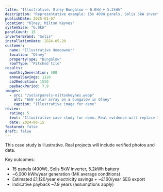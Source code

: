 ```yaml
---
title: "Illustrative: Olney Bungalow — 6.0kW + 5.2kWh"
description: "Representative example: 15x 400W panels, Solis 5kW inverter, 5.2kWh battery on a single‑storey bungalow in Olney."
publishDate: 2025-01-07
location: "Olney, Milton Keynes"
systemSize: "6.0kW"
panelCount: 15
inverterBrand: "Solis"
installationDate: 2024-05-20
customer:
  name: "Illustrative Homeowner"
  location: "Olney"
  propertyType: "Bungalow"
  roofType: "Pitched tile"
results:
  monthlyGeneration: 500
  annualSavings: 1120
  co2Reduction: 1550
  paybackPeriod: 7.9
images:
  - src: "/solarpanels-miltonkeynes.webp"
    alt: "6kW solar array on a bungalow in Olney"
    caption: "Illustrative image for demo"
review:
  rating: 5
  text: "Illustrative case study for demo. Real evidence will replace this entry."
  date: 2024-06-15
featured: false
draft: false
---
```


This case study is illustrative. Real projects will include verified photos and data.

Key outcomes:

- 15 panels (400W), Solis 5kW inverter, 5.2kWh battery
- ~6,000 kWh/year generation (MK average conditions)
- Estimated £1,120/year electricity savings + ~£160/year SEG export
- Indicative payback ~7.9 years (assumptions apply)


